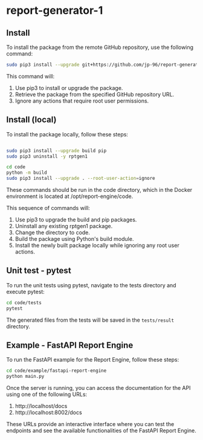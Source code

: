 # report-generator-1

## Install

To install the package from the remote GitHub repository, use the following command:

```bash
sudo pip3 install --upgrade git+https://github.com/jp-96/report-generator-1.git --root-user-action=ignore
```

This command will:
1. Use pip3 to install or upgrade the package.
1. Retrieve the package from the specified GitHub repository URL.
1. Ignore any actions that require root user permissions.

## Install (local)

To install the package locally, follow these steps:

```bash

sudo pip3 install --upgrade build pip
sudo pip3 uninstall -y rptgen1

cd code
python -m build
sudo pip3 install --upgrade . --root-user-action=ignore

```

These commands should be run in the code directory, which in the Docker environment is located at /opt/report-engine/code.

This sequence of commands will:
1. Use pip3 to upgrade the build and pip packages.
1. Uninstall any existing rptgen1 package.
1. Change the directory to code.
1. Build the package using Python's build module.
1. Install the newly built package locally while ignoring any root user actions.

## Unit test - pytest

To run the unit tests using pytest, navigate to the tests directory and execute pytest:

```bash
cd code/tests
pytest
```

The generated files from the tests will be saved in the `tests/result` directory.

## Example - FastAPI Report Engine

To run the FastAPI example for the Report Engine, follow these steps:

```bash
cd code/example/fastapi-report-engine
python main.py
```
Once the server is running, you can access the documentation for the API using one of the following URLs:

1. http://localhost/docs
1. http://localhost:8002/docs

These URLs provide an interactive interface where you can test the endpoints and see the available functionalities of the FastAPI Report Engine.
